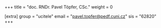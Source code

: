 +++
title = "doc. RNDr. Pavel Töpfer, CSc."
weight = 0

[extra]
group = "ucitele"
email = "pavel.topfer@pedf.cuni.cz"
sis = "62820"
+++

